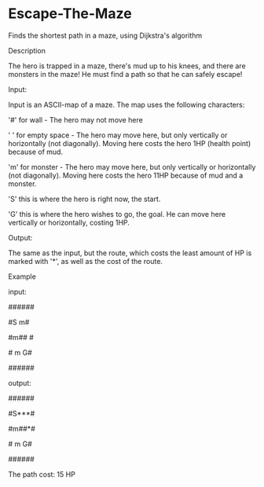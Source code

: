 # Escape-The-Maze
Finds the shortest path in a maze, using Dijkstra's algorithm

Description

The hero is trapped in a maze, there's mud up to his knees, and there are monsters in the maze! He must find a path so that he can safely escape!

Input:

Input is an ASCII-map of a maze. The map uses the following characters:

'#' for wall - The hero may not move here

' ' for empty space - The hero may move here, but only vertically or horizontally (not diagonally). Moving here costs the hero 1HP (health point) because of mud.

'm' for monster - The hero may move here, but only vertically or horizontally (not diagonally). Moving here costs the hero 11HP because of mud and a monster.

'S' this is where the hero is right now, the start.

'G' this is where the hero wishes to go, the goal. He can move here vertically or horizontally, costing 1HP.


Output:

The same as the input, but the route, which costs the least amount of HP is marked with '*', as well as the cost of the route.

Example

input:

\######

\#S  m#

\#m## #

\# m G#

\######

output:

\######

\#S***#

\#m##*#

\# m G#

\######

The path cost: 15 HP
